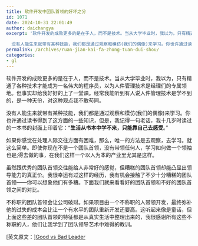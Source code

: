 ```yaml
---
title: 软件开发中团队首领的好坏之分
id: 1071
date: 2024-10-31 22:01:49
author: daichangya
excerpt: '软件开发的成败更多的是在于人，而不是技术。当从大学毕业时，我以为，只有精通了各种技术才能成为一名伟大的程序员，以为人件管理技术是经理们的专属领地。但事实却给我好好的上了一堂课。经常我能听到有人说人件管理技术是学不到的，是一种天份，对这种观点我不敢苟同。

  没有人能生来就带有某种技能，我们都是通过观察和模仿(我们的偶像)来学习。你也许通过读书得到了这方面的一些知识，但是，我记得一句老话，我十几岁'
permalink: /archives/ruan-jian-kai-fa-zhong-tuan-dui-shou/
categories:
- gl
---
```




软件开发的成败更多的是在于人，而不是技术。当从大学毕业时，我以为，只有精通了各种技术才能成为一名伟大的程序员，以为人件管理技术是经理们的专属领地。但事实却给我好好的上了一堂课。经常我能听到有人说人件管理技术是学不到的，是一种天份，对这种观点我不敢苟同。


没有人能生来就带有某种技能，我们都是通过观察和模仿(我们的偶像)来学习。你也许通过读书得到了这方面的一些知识，但是，我记得一句老话，我十几岁时读过的一本书的封面上印着它：“**生活从书本中学不来，只能靠自己去感受**。”


如果你感觉在处理人际交往方面有困难，那么，唯一的方法是去观察，去学习。就这么简单。即使你现在不是一个团队首领，没有带领任何人，学习如何做一个领袖也是;得去做的事，在我们这样一个以人为本的产业里尤其是这样。


虽然跟优秀的团队首领交往能给人非常好的感觉，但糟糕的团队首领却能凸显出领导能力的真正价。我很幸运有过这样的经历，我有机会接触了不少十分糟糕的团队首领——你可以想象他们有多糟。下面我们就来看看好的团队首领和不好的团队首领之间的对比。


不称职的团队首领会让公司破财。如果项目由一个不称职的人带领开发，最终弥补他的过失的成本会比让一个有水平的团队重新开发还要高。这听起来像是童话，但上面这些差的团队首领的特征都是从真实生活中整理出来的，我很感谢所有这些不称职的人，他们让我学到了团队领导艺术中难得的教训。


[英文原文：]<a target="_blank" href="http://vladmihalcea.wordpress.com/2013/12/28/good-vs-bad-leader/" >Good vs Bad Leader</a>

